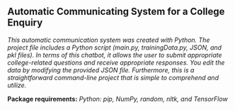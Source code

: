 ## Automatic Communicating System for a College Enquiry

_This automatic communication system was created with Python. The project file includes a Python script (main.py, trainingData.py, JSON, and pkl files). In terms of this chatbot, it allows the user to submit appropriate college-related questions and receive appropriate responses. You edit the data by modifying the provided JSON file. Furthermore, this is a straightforward command-line project that is simple to comprehend and utilize._ 

__Package requirements:__
_Python: pip, NumPy, random, nltk, and TensorFlow_
